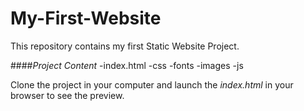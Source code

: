 # My-First-Website
This repository contains my first Static Website Project.

####*Project Content*
-index.html
-css
-fonts
-images
-js

 Clone the project in your computer and launch the *index.html* in your browser to see the preview.
